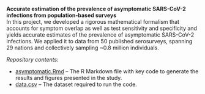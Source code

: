 **Accurate estimation of the prevalence of asymptomatic SARS-CoV-2 infections from population-based surveys**  
  In this project,  we developed a rigorous mathematical formalism that accounts for symptom overlap as well as test sensitivity and specificity and yields accurate estimates of the prevalence of asymptomatic SARS-CoV-2 infections. We applied it to data from 50 published serosurveys, spanning 29 nations and collectively sampling ~0.8 million individuals.

*Repository contents:*  
- [asymptomatic.Rmd](https://github.com/akshayytiwari/adjusted_psi/blob/main/adjustment_ncp.Rmd) – The R Markdown file with key code to generate the results and figures presented in the study.
- [data.csv](https://github.com/akshayytiwari/adjusted_psi/blob/main/data.csv) – The dataset required to run the code.
